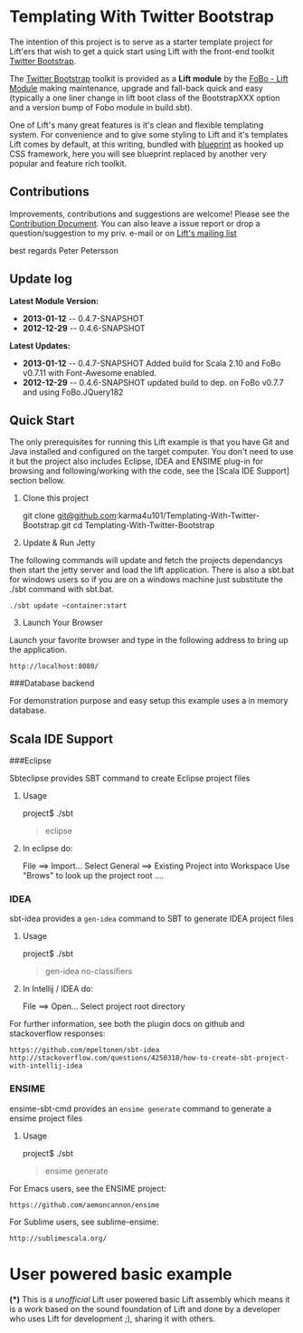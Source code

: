 Templating With Twitter Bootstrap
=================================
 
The intention of this project is to serve as a starter template project for Lift'ers that wish to get a quick start using Lift with 
the front-end toolkit [Twitter Bootstrap](http://twitter.github.com/bootstrap/). 

The [Twitter Bootstrap](http://twitter.github.com/bootstrap/) toolkit is provided as a **Lift module** by the [FoBo - Lift Module](https://github.com/karma4u101/FoBo) making maintenance, upgrade and fall-back quick and easy (typically a one liner change in lift boot class of the BootstrapXXX option and a version bump of Fobo module in build.sbt). 
  
One of Lift's many great features is it's clean and flexible templating system. For convenience and to give some styling 
to Lift and it's templates Lift comes by default, at this writing, bundled with [blueprint](http://blueprintcss.org/) as hooked 
up CSS framework, here you will see blueprint replaced by another very popular and feature rich toolkit. 

Contributions
-------------
Improvements, contributions and suggestions are welcome! Please see the [Contribution Document](https://github.com/karma4u101/Templating-With-Twitter-Bootstrap/blob/master/CONTRIBUTING.md). You can also leave a issue report or drop a question/suggestion to my priv. e-mail or on [Lift's mailing list](http://groups.google.com/group/liftweb/) 


best regards Peter Petersson 

Update log
----------

**Latest Module Version:** 
- **2013-01-12** -- 0.4.7-SNAPSHOT
- **2012-12-29** -- 0.4.6-SNAPSHOT

**Latest Updates:**
- **2013-01-12** -- 0.4.7-SNAPSHOT Added build for Scala 2.10 and FoBo v0.7.11 with Font-Awesome enabled.
- **2012-12-29** -- 0.4.6-SNAPSHOT updated build to dep. on FoBo v0.7.7 and using FoBo.JQuery182

Quick Start
-----------
The only prerequisites for running this Lift example is that you have Git and Java installed and configured on the target computer.
You don't need to use it but the project also includes Eclipse, IDEA and ENSIME plug-in for browsing and following/working with the code, see the [Scala IDE Support] section bellow.   
 

1) Clone this project

	git clone git@github.com:karma4u101/Templating-With-Twitter-Bootstrap.git
	cd Templating-With-Twitter-Bootstrap

2) Update & Run Jetty

The following commands will update and fetch the projects dependancys then start the jetty server and load the lift application. 
There is also a sbt.bat for windows users so if you are on a windows machine just substitute the ./sbt command with sbt.bat.

	./sbt update ~container:start

3) Launch Your Browser

Launch your favorite browser and type in the following address to bring up the application.
	
	http://localhost:8080/

###Database backend

For demonstration purpose and easy setup this example uses a in memory database. 

Scala IDE Support 
-----------------

###Eclipse 

Sbteclipse provides SBT command to create Eclipse project files

1) Usage

	project$ ./sbt
	> eclipse 

2) In eclipse do: 

	File ==> Import...
	Select General ==> Existing Project into Workspace 
	Use "Brows" to look up the project root ....

### IDEA

sbt-idea provides a `gen-idea` command to SBT to generate IDEA project files

1) Usage

	project$ ./sbt
	> gen-idea no-classifiers

2) In Intellij / IDEA do:

	File ==> Open...
	Select project root directory

For further information, see both the plugin docs on github and stackoverflow responses:

	https://github.com/mpeltonen/sbt-idea
	http://stackoverflow.com/questions/4250318/how-to-create-sbt-project-with-intellij-idea

### ENSIME

ensime-sbt-cmd provides an `ensime generate` command to generate a ensime project files

1) Usage

	project$ ./sbt
	> ensime generate

For Emacs users, see the ENSIME project:

	https://github.com/aemoncannon/ensime

For Sublime users, see sublime-ensime:

	http://sublimescala.org/

User powered basic example 
==========================
**(*)** This is a _unofficial_ Lift user powered basic Lift assembly which means it is a work based on the 
sound foundation of Lift and done by a developer who uses Lift for development ;), sharing it with others.
